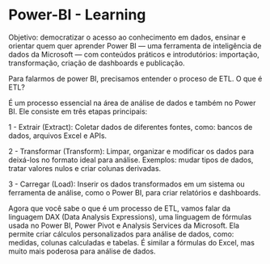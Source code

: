 # Power-BI - Learning
 Objetivo: democratizar o acesso ao conhecimento em dados, ensinar e orientar quem quer aprender Power BI — uma ferramenta de inteligência de dados da Microsoft — com conteúdos práticos e introdutórios: importação, transformação, criação de dashboards e publicação.

 Para falarmos de power BI, precisamos entender o proceso de ETL. O que é ETL?

É um processo essencial na área de análise de dados e também no Power BI. Ele consiste em três etapas principais:

1 - Extrair (Extract):
Coletar dados de diferentes fontes, como: bancos de dados, arquivos Excel e APIs.

2 - Transformar (Transform):
Limpar, organizar e modificar os dados para deixá-los no formato ideal para análise. Exemplos: mudar tipos de dados, tratar valores nulos e criar colunas derivadas.

3 - Carregar (Load):
Inserir os dados transformados em um sistema ou ferramenta de análise, como o Power BI, para criar relatórios e dashboards.

Agora que você sabe o que é um processo de ETL, vamos falar da linguagem DAX (Data Analysis Expressions), uma linguagem de fórmulas usada no Power BI, Power Pivot e Analysis Services da Microsoft. Ela permite criar cálculos personalizados para análise de dados, como: medidas, colunas calculadas e tabelas. É similar a fórmulas do Excel, mas muito mais poderosa para análise de dados.



